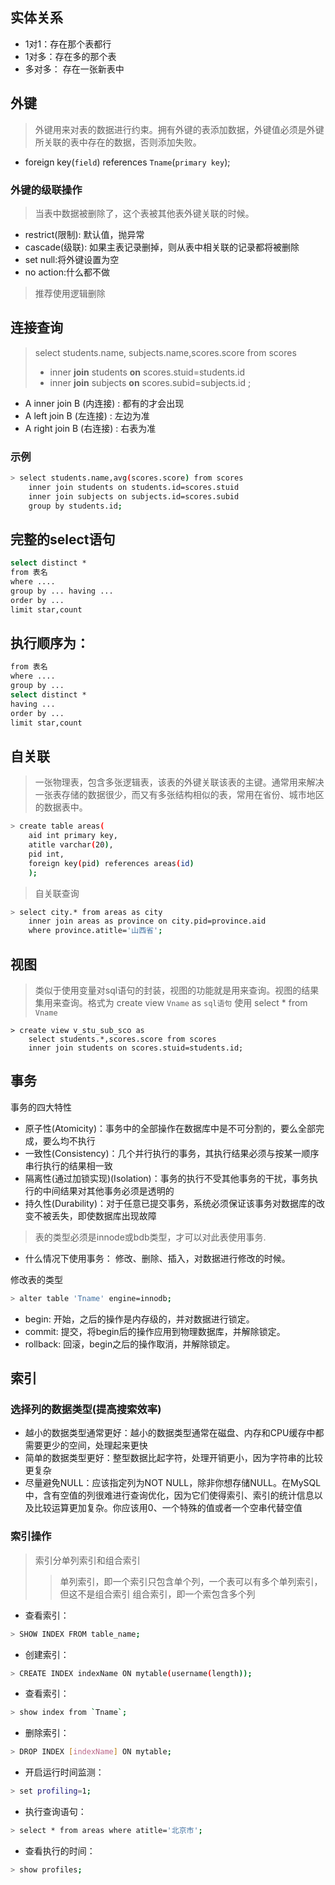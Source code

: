 ## 实体关系
- 1对1：存在那个表都行
- 1对多：存在多的那个表
- 多对多： 存在一张新表中

## 外键
> 外键用来对表的数据进行约束。拥有外键的表添加数据，外键值必须是外键所关联的表中存在的数据，否则添加失败。
- foreign key(`field`) references `Tname`(`primary key`);
  
### 外键的级联操作
> 当表中数据被删除了，这个表被其他表外键关联的时候。

- restrict(限制): 默认值，抛异常
- cascade(级联): 如果主表记录删掉，则从表中相关联的记录都将被删除
- set null:将外键设置为空
- no action:什么都不做
> 推荐使用逻辑删除

## 连接查询

> select students.name, subjects.name,scores.score
from scores
> - inner **join** students **on** scores.stuid=students.id
> - inner **join** subjects **on** scores.subid=subjects.id
;

- A inner join B (内连接)	: 都有的才会出现
- A left join B	(左连接)	: 左边为准
- A right join B (右连接)	: 右表为准

### 示例
```bash
> select students.name,avg(scores.score) from scores  
    inner join students on students.id=scores.stuid 
    inner join subjects on subjects.id=scores.subid 
    group by students.id;
```

## 完整的select语句
```bash
select distinct *
from 表名
where ....
group by ... having ...
order by ...
limit star,count
```

## 执行顺序为：
```bash
from 表名
where ....
group by ...
select distinct *
having ...
order by ...
limit star,count
```

## 自关联
> 一张物理表，包含多张逻辑表，该表的外键关联该表的主键。通常用来解决一张表存储的数据很少，而又有多张结构相似的表，常用在省份、城市地区的数据表中。

```bash
> create table areas(
    aid int primary key,
    atitle varchar(20),
    pid int,
    foreign key(pid) references areas(id)
    );
```

> 自关联查询

```bash
> select city.* from areas as city
    inner join areas as province on city.pid=province.aid
    where province.atitle='山西省';
```

## 视图
> 类似于使用变量对sql语句的封装，视图的功能就是用来查询。视图的结果集用来查询。格式为
create view `Vname` as `sql语句`
使用 select * from `Vname`

```
> create view v_stu_sub_sco as
    select students.*,scores.score from scores
    inner join students on scores.stuid=students.id;
```

## 事务

事务的四大特性
- 原子性(Atomicity)：事务中的全部操作在数据库中是不可分割的，要么全部完成，要么均不执行
- 一致性(Consistency)：几个并行执行的事务，其执行结果必须与按某一顺序串行执行的结果相一致
- 隔离性(通过加锁实现)(Isolation)：事务的执行不受其他事务的干扰，事务执行的中间结果对其他事务必须是透明的
- 持久性(Durability)：对于任意已提交事务，系统必须保证该事务对数据库的改变不被丢失，即使数据库出现故障

> 表的类型必须是innode或bdb类型，才可以对此表使用事务.
- 什么情况下使用事务：
修改、删除、插入，对数据进行修改的时候。

修改表的类型
```bash
> alter table 'Tname' engine=innodb;
```

- begin: 开始，之后的操作是内存级的，并对数据进行锁定。
- commit: 提交，将begin后的操作应用到物理数据库，并解除锁定。
- rollback: 回滚，begin之后的操作取消，并解除锁定。

## 索引
### 选择列的数据类型(提高搜索效率)
- 越小的数据类型通常更好：越小的数据类型通常在磁盘、内存和CPU缓存中都需要更少的空间，处理起来更快
- 简单的数据类型更好：整型数据比起字符，处理开销更小，因为字符串的比较更复杂
- 尽量避免NULL：应该指定列为NOT NULL，除非你想存储NULL。在MySQL中，含有空值的列很难进行查询优化，因为它们使得索引、索引的统计信息以及比较运算更加复杂。你应该用0、一个特殊的值或者一个空串代替空值

### 索引操作
> 索引分单列索引和组合索引
>> 单列索引，即一个索引只包含单个列，一个表可以有多个单列索引，但这不是组合索引
>> 组合索引，即一个索包含多个列

- 查看索引：
```bash
> SHOW INDEX FROM table_name;
```

- 创建索引：
```bash
> CREATE INDEX indexName ON mytable(username(length));
```

- 查看索引：
```bash
> show index from `Tname`;
```

- 删除索引：
```bash
> DROP INDEX [indexName] ON mytable;
```

- 开启运行时间监测：
```bash
> set profiling=1;
```

- 执行查询语句：
```bash
> select * from areas where atitle='北京市';
```

- 查看执行的时间：
```bash
> show profiles;
```
